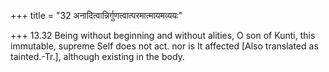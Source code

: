 +++
title = "32 अनादित्वान्निर्गुणत्वात्परमात्मायमव्ययः"

+++
13.32 Being without beginning and without alities, O son of Kunti, this
immutable, supreme Self does not act. nor is It affected \[Also
translated as tainted.-Tr.\], although existing in the body.
